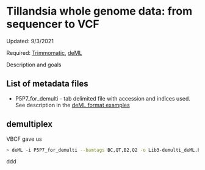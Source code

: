 # Tillandsia whole genome data: from sequencer to VCF
Updated: 9/3/2021

Required: [Trimmomatic](http://www.usadellab.org/cms/?page=trimmomatic), [deML](https://github.com/grenaud/deML)

Description and goals

## List of metadata files
- P5P7_for_demulti - tab delimited file with accession and indices used. See description in the [deML format examples](https://github.com/grenaud/deML)

## demultiplex

VBCF gave us 
```bash
> deML -i P5P7_for_demulti --bamtags BC,QT,B2,Q2 -o Lib3-demulti_deML.bam -s demult_stats.txt -e demult_unassigned.txt Lib3_raw_full.bam
```
ddd

